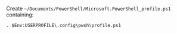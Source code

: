 Create `~/Documents/PowerShell/Microsoft.PowerShell_profile.ps1` containing:

```
. $Env:USERPROFILE\.config\pwsh\profile.ps1
```
